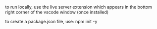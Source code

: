 to run locally, use the live server extension which appears in the bottom right corner
of the vscode window (once installed)

to create a package.json file, use:
npm init -y
